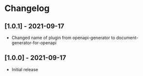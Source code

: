 # Changelog
## [1.0.1] - 2021-09-17
- Changed name of plugin from openapi-generator to document-generator-for-openapi
## [1.0.0] - 2021-09-17
- Initial release